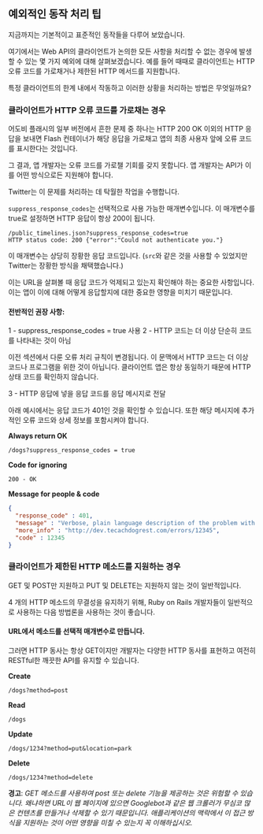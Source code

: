 ## 예외적인 동작 처리 팁

지금까지는 기본적이고 표준적인 동작들을 다루어 보았습니다.

여기에서는 Web API의 클라이언트가 논의한 모든 사항을 처리할 수 없는 경우에 발생할 수 있는 몇 가지 예외에 대해 살펴보겠습니다.
예를 들어 때때로 클라이언트는 HTTP 오류 코드를 가로채거나 제한된 HTTP 메서드를 지원합니다.

특정 클라이언트의 한계 내에서 작동하고 이러한 상황을 처리하는 방법은 무엇일까요?

### 클라이언트가 HTTP 오류 코드를 가로채는 경우

어도비 플래시의 일부 버전에서 흔한 문제 중 하나는 HTTP 200 OK 이외의 HTTP 응답을 보내면 Flash 컨테이너가 해당 응답을 가로채고 앱의 최종 사용자 앞에 오류 코드를 표시한다는 것입니다.

그 결과, 앱 개발자는 오류 코드를 가로챌 기회를 갖지 못합니다.
앱 개발자는 API가 이를 어떤 방식으로든 지원해야 합니다.

Twitter는 이 문제를 처리하는 데 탁월한 작업을 수행합니다.

`suppress_response_codes`는 선택적으로 사용 가능한 매개변수입니다.
이 매개변수를 true로 설정하면 HTTP 응답이 항상 200이 됩니다.

```text
/public_timelines.json?suppress_response_codes=true
HTTP status code: 200 {"error":"Could not authenticate you."}
```

이 매개변수는 상당히 장황한 응답 코드입니다. (`src`와 같은 것을 사용할 수 있었지만 Twitter는 장황한 방식을 채택했습니다.)

이는 URL을 살펴볼 때 응답 코드가 억제되고 있는지 확인해야 하는 중요한 사항입니다.
이는 앱이 이에 대해 어떻게 응답할지에 대한 중요한 영향을 미치기 때문입니다.

#### 전반적인 권장 사항:

1 - suppress_response_codes = true 사용
2 - HTTP 코드는 더 이상 단순히 코드를 나타내는 것이 아님

이전 섹션에서 다룬 오류 처리 규칙이 변경됩니다.
이 문맥에서 HTTP 코드는 더 이상 코드나 프로그램을 위한 것이 아닙니다.
클라이언트 앱은 항상 동일하기 때문에 HTTP 상태 코드를 확인하지 않습니다.

3 - HTTP 응답에 넣을 응답 코드를 응답 메시지로 전달

아래 예시에서는 응답 코드가 401인 것을 확인할 수 있습니다.
또한 해당 메시지에 추가적인 오류 코드와 상세 정보를 포함시켜야 합니다.

**Always return OK**

```text
/dogs?suppress_response_codes = true
```

**Code for ignoring**

```text
200 - OK
```

**Message for people & code**

```json
{
  "response_code" : 401,
  "message" : "Verbose, plain language description of the problem with hints about how to fix it.",
  "more_info" : "http://dev.tecachdogrest.com/errors/12345", 
  "code" : 12345
}
```

### 클라이언트가 제한된 HTTP 메소드를 지원하는 경우

GET 및 POST만 지원하고 PUT 및 DELETE는 지원하지 않는 것이 일반적입니다.

4 개의 HTTP 메소드의 무결성을 유지하기 위해, Ruby on Rails 개발자들이 일반적으로 사용하는 다음 방법론을 사용하는 것이 좋습니다.

#### URL에서 메소드를 선택적 매개변수로 만듭니다.

그러면 HTTP 동사는 항상 GET이지만 개발자는 다양한 HTTP 동사를 표현하고 여전히 RESTful한 깨끗한 API를 유지할 수 있습니다.

**Create**

```text
/dogs?method=post
```

**Read**

```text
/dogs
```

**Update**

```text
/dogs/1234?method=put&location=park
```

**Delete**

```text
/dogs/1234?method=delete
```

**경고**: _GET 메소드를 사용하여 post 또는 delete 기능을 제공하는 것은 위험할 수 있습니다.
왜냐하면 URL이 웹 페이지에 있으면 Googlebot과 같은 웹 크롤러가 무심코 많은 컨텐츠를 만들거나 삭제할 수 있기 때문입니다.
애플리케이션의 맥락에서 이 접근 방식을 지원하는 것이 어떤 영향을 미칠 수 있는지 꼭 이해하십시오._
